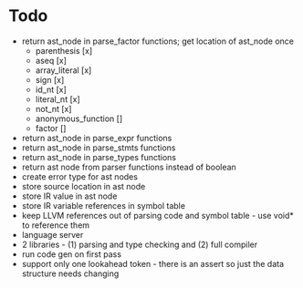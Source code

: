 # Todo
* return ast_node in parse_factor functions; get location of ast_node once
  * parenthesis [x]
  * aseq [x]
  * array_literal [x]
  * sign [x]
  * id_nt [x]
  * literal_nt [x]
  * not_nt [x]
  * anonymous_function []
  * factor []
* return ast_node in parse_expr functions
* return ast_node in parse_stmts functions
* return ast_node in parse_types functions
* return ast node from parser functions instead of boolean
* create error type for ast nodes
* store source location in ast node
* store IR value in ast node
* store IR variable references in symbol table
* keep LLVM references out of parsing code and symbol table - use void* to reference them
* language server
* 2 libraries - (1) parsing and type checking and (2) full compiler
* run code gen on first pass
* support only one lookahead token - there is an assert so just the data structure needs changing